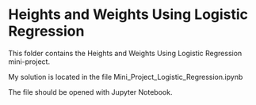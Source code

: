 # Heights and Weights Using Logistic Regression

This folder contains the Heights and Weights Using Logistic Regression mini-project. 

My solution is located in the file Mini_Project_Logistic_Regression.ipynb

The file should be opened with Jupyter Notebook.